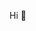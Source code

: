 Hi 🐙

<!---
Unaccountable/Unaccountable is a ✨ special ✨ repository because its `README.md` (this file) appears on your GitHub profile.
You can click the Preview link to take a look at your changes.
--->
